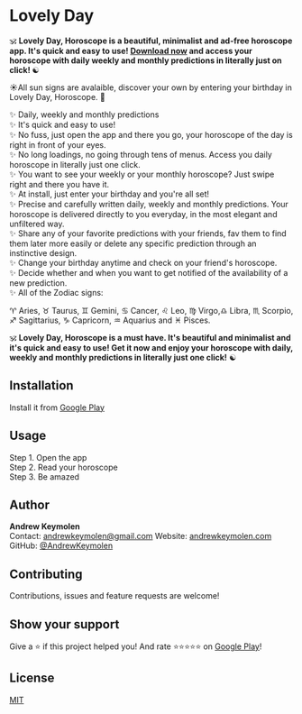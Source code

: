 # Lovely Day

🕉️ <b>Lovely Day, Horoscope is a beautiful, minimalist and ad-free horoscope app. It's quick and easy to use! [Download now](https://play.google.com/store/apps/details?id=xyz.skrawlr.lovelyday) and access your horoscope with daily weekly and monthly predictions in literally just on click!  </b>☯️  
  
☀️All sun signs are avalaible, discover your own by entering your birthday in Lovely Day, Horoscope. 🌙  
  
✨ Daily, weekly and monthly predictions  
✨ It's quick and easy to use!  
✨ No fuss, just open the app and there you go, your horoscope of the day is right in front of your eyes.  
✨ No long loadings, no going through tens of menus. Access you daily horoscope in literally just one click.  
✨ You want to see your weekly or your monthly horoscope? Just swipe right and there you have it.  
✨ At install, just enter your birthday and you're all set!   
✨ Precise and carefully written daily, weekly and monthly predictions. Your horoscope is delivered directly to you everyday, in the most elegant and unfiltered way.  
✨ Share any of your favorite predictions with your friends, fav them to find them later more easily or delete any specific prediction through an instinctive design.  
✨ Change your birthday anytime and check on your friend's horoscope.  
✨ Decide whether and when you want to get notified of the availability of a new prediction.  
✨ All of the Zodiac signs:  
  
♈ Aries, ♉ Taurus, ♊ Gemini, ♋ Cancer, ♌ Leo, ♍ Virgo,♎ Libra, ♏ Scorpio, ♐ Sagittarius, ♑ Capricorn, ♒ Aquarius and ♓ Pisces.  
  
🕉️ <b>Lovely Day, Horoscope is a must have. It's beautiful and minimalist and it's quick and easy to use! Get it now and enjoy your horoscope with daily, weekly and monthly predictions in literally just one click!</b> ☯️  
  
## Installation

Install it from [Google Play](https://play.google.com/store/apps/details?id=xyz.skrawlr.lovelyday)

## Usage

Step 1. Open the app  
Step 2. Read your horoscope  
Step 3. Be amazed  

## Author
<b>Andrew Keymolen</b>  
Contact: andrewkeymolen@gmail.com
Website: [andrewkeymolen.com](https://andrewkeymolen.com/)
GitHub: [@AndrewKeymolen](https://github.com/AndrewKeymolen)

## Contributing

Contributions, issues and feature requests are welcome!

## Show your support

Give a ⭐ if this project helped you! And rate ⭐⭐⭐⭐⭐ on [Google Play](https://play.google.com/store/apps/details?id=xyz.skrawlr.lovelyday)!

## License
[MIT](https://choosealicense.com/licenses/mit/)
